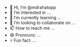 - 👋 Hi, I’m @mdrahatopp
- 👀 I’m interested in ...
- 🌱 I’m currently learning ...
- 💞️ I’m looking to collaborate on ...
- 📫 How to reach me ...
- 😄 Pronouns: ...
- ⚡ Fun fact: ...

<!---
mdrahatopp/mdrahatopp is a ✨ special ✨ repository because its `README.md` (this file) appears on your GitHub profile.
You can click the Preview link to take a look at your changes.
--->
